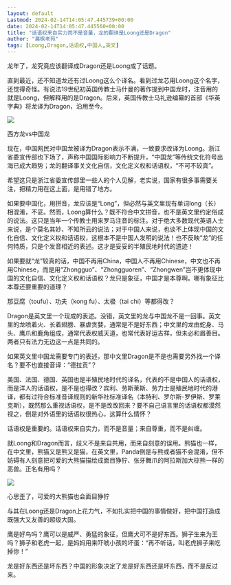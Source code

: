```yaml
---
layout: default
Lastmod: 2024-02-14T14:05:47.445739+00:00
date: 2024-02-14T14:05:47.445560+00:00
title: "话语权来自实力而不是音量，龙的翻译是Loong还是Dragon"
author: "晨枫老苑"
tags: [Loong,Dragon,话语权,中国人,英文]
---
```


龙年了，龙究竟应该翻译成Dragon还是Loong成了话题。

直到最近，还不知道龙还有过Loong这么个译名。看到过龙芯用Loong这个名字，还觉得奇怪。有说法19世纪初英国传教士马什曼的著作提到中国龙时，注音用的就是Loong，但解释用的是Dragon。后来，英国传教士马礼逊编纂的首部《华英字典》将龙译为Dragon，沿用至今。

![](https://images.weserv.nl/?url=https%3A//mmbiz.qpic.cn/mmbiz_jpg/vykNQqIdvdKoInuASxTw7neicSgEGialr9BmFogfmbVWuv7M3t7YaXWsT38S5WCO5CgyZSNtoIlO6OicQPEyLHE7A/640%3Fwx_fmt%3Djpeg%26from%3Dappmsg)

西方龙vs中国龙

现在，中国网民对中国龙被译为Dragon表示不满，一致要求改译为Loong。浙江省委宣传部也下场了，声称中国国际影响力不断提升，“中国龙”等传统文化符号出海已成大趋势；龙的翻译事关文化自信，文化定义权和话语权，“不可不较真”。

希望这只是浙江省委宣传部里一些人的个人见解，老实说，国家有很多事需要关注，把精力用在这上面，是用错了地方。

如果要中国化，用拼音，龙应该是“Long”，但必然与英文里现有单词long（长）相混淆，不妥。然而，Loong算什么？既不符合中文拼音，也不是英文里约定俗成的说法。这只是当年一个传教士用来罗马注音的标注。对于绝大多数现代英语人士来说，是个莫名其妙、不知所云的说法；对于中国人来说，也谈不上体现中国的文化自信、文化定义权和话语权，这根本不是中国人发明的说法！也不反映“龙”的任何特质，只是个发音相近的表述。这才是妥妥的半殖民地时代的遗迹！

如果要就“龙”较真的话，中国不再用China，中国人不再用Chinese，中文也不再用Chinese，而是用“Zhongguo”、“Zhongguoren”、“Zhongwen”岂不更体现中国的文化自信、文化定义权和话语权？龙只是象征，中国才是本尊啊。哪有象征比本尊还要重要的道理？

那豆腐（toufu）、功夫（kong fu）、太极（tai chi）等都得改？

Dragon是英文里一个现成的表述。没错，英文里的龙与中国龙不是一回事。英文里的龙喷着火、长着翅膀、暴虐贪婪，通常是不是好东西；中文里的龙由蛇身、马头、鹰爪和鹿角组成，通常代表权威天道，也常代表好运吉祥，但未必和眉善目。两者只有法力无边这一点是共同的。

如果英文里中国龙需要专门的表述，那中文里Dragon是不是也需要另外找一个译名？要不也直接音译：“德拉贡”？

美国、法国、德国、英国也是半殖民地时代的译名，代表的不是中国人的话语权，而是洋人的话语权，是不是也得改？宾利、劳斯莱斯、劳力士是殖民地时代的港译，都有过符合标准音译规则的新华社标准译名（本特利、罗尔斯-罗伊斯、罗莱克斯），既然那么重视话语权，是不是改改回来？要不自己语言里的话语权都漠然视之，倒是对外语里的话语权很热心，这算什么情怀？

话语权是重要的。话语权来自实力，而不是音量；来自尊重，而不是纠缠。

就Loong和Dragon而言，歧义不是来自共用，而来自刻意的误用。熊猫也一样，在中文里，熊猫又是熊又是猫，在英文里，Panda倒是与熊或者猫不会混淆，但不妨碍有人刻意把可爱的大熊猫描绘成面目狰狞、张牙舞爪的阿拉斯加大棕熊一样的恶兽。正名有用吗？

![](https://images.weserv.nl/?url=https%3A//mmbiz.qpic.cn/mmbiz_jpg/vykNQqIdvdKoInuASxTw7neicSgEGialr9hiaE5hFj1Zx4ibYj3ziclTBhWnOcUIyB2sY1j4tvpNG6Q3mxJxxtRk3AQ/640%3Fwx_fmt%3Djpeg%26from%3Dappmsg)

心思歪了，可爱的大熊猫也会面目狰狞

与其在Loong还是Dragon上花力气，不如扎实把中国的事情做好，把中国打造成既强大又友善的超级大国。

鹰是好鸟吗？鹰可以是威严、勇猛的象征，但鹰犬可不是好东西。狮子生来为王吗？狮子和老虎一起，是妈妈用来吓唬小孩的坏蛋：“再不听话，叫老虎狮子来吃掉你！”

龙是好东西还是坏东西？中国的形象决定了龙是好东西还是坏东西，而不是反过来。

